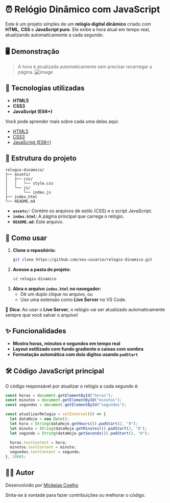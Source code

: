 # ⏰ Relógio Dinâmico com JavaScript

Este é um projeto simples de um **relógio digital dinâmico** criado com **HTML**, **CSS** e **JavaScript puro**. Ele exibe a hora atual em tempo real, atualizando automaticamente a cada segundo.

## 🖥️ Demonstração

> A hora é atualizada automaticamente sem precisar recarregar a página.
![image](https://github.com/mickeiasdev/Relogio-Digital/assets/130601846/6de41352-7e3b-4fb9-8026-7f29be5ea820)


## 🚀 Tecnologias utilizadas

- **HTML5**  
- **CSS3**  
- **JavaScript (ES6+)**

Você pode aprender mais sobre cada uma delas aqui:
- [HTML5](https://developer.mozilla.org/pt-BR/docs/Web/HTML)
- [CSS3](https://developer.mozilla.org/pt-BR/docs/Web/CSS)
- [JavaScript (ES6+)](https://developer.mozilla.org/pt-BR/docs/Web/JavaScript/Reference)

## 📁 Estrutura do projeto

```
relogio-dinamico/  
├── assets/  
│   ├── css/  
│   │   └── style.css  
│   └── js/  
│       └── index.js  
├── index.html  
└── README.md  
```

- **`assets/`**: Contém os arquivos de estilo (CSS) e o script JavaScript.
- **`index.html`**: A página principal que carrega o relógio.
- **`README.md`**: Este arquivo.

## 📜 Como usar

1. **Clone o repositório:**
   ```bash
   git clone https://github.com/seu-usuario/relogio-dinamico.git

3. **Acesse a pasta do projeto:**
   ```bash
   cd relogio-dinamico

4. **Abra o arquivo `index.html` no navegador:**
   - Dê um duplo clique no arquivo, ou
   - Use uma extensão como **Live Server** no VS Code.
     
🚀 **Dica:** Ao usar o **Live Server**, o relógio vai ser atualizado automaticamente sempre que você salvar o arquivo!

## ✨ Funcionalidades

- **Mostra horas, minutos e segundos em tempo real**
- **Layout estilizado com fundo gradiente e caixas com sombra**  
- **Formatação automática com dois dígitos usando `padStart`**  

## 🛠️ Código JavaScript principal

O código responsável por atualizar o relógio a cada segundo é:
```javascript
const horas = document.getElementById("horas");
const minutos = document.getElementById("minutos");
const segundos = document.getElementById("segundos");

const atualizarRelogio = setInterval(() => {
  let dataHoje = new Date();
  let hora = String(dataHoje.getHours()).padStart(2, "0");
  let minuto = String(dataHoje.getMinutes()).padStart(2, "0");
  let segundo = String(dataHoje.getSeconds()).padStart(2, "0");

  horas.textContent = hora;
  minutos.textContent = minuto;
  segundos.textContent = segundo;
}, 1000);
```

## 👨‍💻 Autor

Desenvolvido por [Mickeias Coelho](https://github.com/mickeiasdev)

Sinta-se à vontade para fazer contribuições ou melhorar o código.
